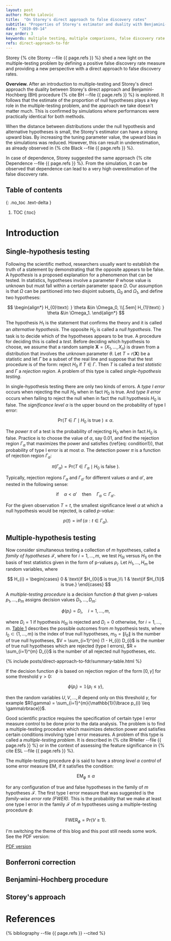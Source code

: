 ```yaml
---
layout: post
author: Marko Lalovic
title:  "On Storey's direct approach to false discovery rates"
subtitle: "Properties of Storey's estimator and duality with Benjamini-Hochberg procedure."
date: "2019-09-14"
nav_order: 3
keywords: multiple testing, multiple comparisons, false discovery rate
refs: direct-approach-to-fdr
---
```

Storey {% cite Storey --file {{ page.refs }} %} shed a new light on the multiple-testing problem by defining a positive false discovery rate measure and providing a new perspective with a direct approach to false discovery rates.

**Overview.** After an introduction to multiple-testing and Storey's direct approach the duality between Storey's direct approach and Benjamini-Hochberg (BH) procedure {% cite BH --file {{ page.refs }} %} is explored. It follows that the estimate of the proportion of null hypotheses plays a key role in the multiple-testing problem, and the approach we take doesn't matter much. This is confirmed by simulations where performances were practically identical for both methods.

When the distance between distributions under the null hypothesis and alternative hypotheses is small, the Storey's estimator can have a strong upward bias. By increasing the tuning parameter value, the upward bias in the simulations was reduced. However, this can result in underestimation, as already observed in {% cite Black --file {{ page.refs }} %}.

In case of dependence, Storey suggested the same approach {% cite Dependence --file {{ page.refs }} %}. From the simulation, it can be observed that dependence can lead to a very high overestimation of the false discovery rate.

## Table of contents
{: .no_toc .text-delta }

1. TOC
{:toc}

# Introduction

## Single-hypothesis testing
Following the scientific method, researchers usually want to establish the truth of a statement by demonstrating that the opposite appears to be false. A *hypothesis* is a proposed explanation for a phenomenon that can be tested. In statistics, hypotheses involve a parameter $\theta$ whose value is unknown but must fall within a certain parameter space $\Omega$. Our assumption is that $\Omega$ can be partitioned into two disjoint subsets, $\Omega_0$ and $\Omega_1$, and define two hypotheses:

$$
\begin{align*}
H_{0}\text{: } \theta &\in \Omega_0, \\[.5em]
H_{1}\text{: } \theta &\in \Omega_1.
\end{align*}
$$

The hypothesis $H_{1}$ is the statement that confirms the theory and it is called an *alternative hypothesis*. The opposite $H_{0}$ is called a *null hypothesis*. The task is to decide which of the hypotheses appears to be true. A procedure for deciding this is called a *test*. Before deciding which hypothesis to choose, we assume that a random sample $\mathbf{X} = (X_{1}, ..., X_{n})$ is drawn from a distribution that involves the unknown parameter $\theta$. Let $T = r(\mathbf{X})$ be a statistic and let $\Gamma$ be a subset of the real line and suppose that the test procedure is of the form: reject $H_{0}$ if $T \in \Gamma$. Then $T$ is called a *test statistic* and $\Gamma$ a *rejection region*. A problem of this type is called *single-hypothesis testing*.

In single-hypothesis testing there are only two kinds of errors. A *type I error* occurs when rejecting the null $H_{0}$ when in fact $H_{0}$ is true. And *type II error* occurs when failing to reject the null when in fact the null hypothesis $H_{0}$ is false. The *significance level* $\alpha$ is the upper bound on the probability of type I error:

$$
\begin{equation} \label{eq: condition1}
	\text{Pr}(T \in \Gamma \mid H_{0} \text{ is true }) \leq \alpha.
\end{equation}
$$

The *power* $\pi$ of a test is the probability of rejecting $H_{0}$ when in fact $H_{0}$ is false. Practice is to choose the value of $\alpha$, say $0.01$, and find the rejection region $\Gamma_{\alpha}$ that maximizes the power and satisfies (\ref{eq: condition1}), that probability of type I error is at most $\alpha$. The detection power $\pi$ is a function of rejection region $\Gamma_{\alpha}$:

$$
	\pi(\Gamma_{\alpha}) = \text{Pr}(T \in \Gamma_{\alpha} \mid H_{0} \text{ is false }).
$$

Typically, rejection regions $\Gamma_{\alpha}$ and $\Gamma_{\alpha'}$ for different values $\alpha$ and $\alpha'$, are nested in the following sense:

$$
\begin{equation} \label{eq: nesting}
	\text{if} \quad \alpha < \alpha' \quad \text{then} \quad \Gamma_{\alpha} \subset \Gamma_{\alpha'}.
\end{equation}
$$

For the given observation $T = t$, the smallest significance level $\alpha$ at which a null hypothesis would be rejected, is called *$p$-value*:

$$
	p(t) = \inf \lbrace \alpha : t \in \Gamma_{\alpha} \rbrace.
$$

## Multiple-hypothesis testing
Now consider simultaneous testing a collection of $m$ hypotheses, called a *family of hypotheses* $\mathcal{F}$, where for $i = 1, \dots, m$, we test $H_{0i}$ versus $H_{1i}$ on the basis of test statistics given in the form of p-values $p_{i}$. Let $H_{1}, ...,H_{m}$ be random variables, where 

$$
	H_{i} = \begin{cases}
		0 & \text{if $H_{0i}$ is true,}\\
		1 & \text{if $H_{1i}$ is true.}
	\end{cases}
$$

A *multiple-testing procedure* is a decision function $\phi$ that given p-values $p_{1}, ..., p_{m}$ assigns decision values $D_{1}, ..., D_{m}$: 

$$
\phi(p_{i}) = D_{i}, \quad i = 1,..., m,
$$

where $D_{i} = 1$ if hypothesis $H_{0i}$ is rejected and $D_{i} = 0$ otherwise, for $i = 1, \dots, m$. <a href="#summary-table">Table 1</a> describes the possible outcomes from $m$ hypothesis tests, where $I_{0} \subset \lbrace 1, \dots, m \rbrace$ is the index of true null hypotheses, $m_{0} = \|I_{0}\|$ is the number of true null hypotheses, $V = \sum_{i=1}^{m} (1 - H_{i}) D_{i}$ is the number of true null hypotheses which are rejected (type I errors), $R = \sum_{i=1}^{m} D_{i}$ is the number of all rejected null hypotheses, etc. 

{% include posts/direct-approach-to-fdr/summary-table.html %}

If the decision function $\phi$ is based on rejection region of the form $[0, \gamma]$ for some threshold $\gamma > 0$:

$$
	\phi(p_{i}) = \mathbb{1}{\lbrace p_{i} \leq \gamma\rbrace},
$$

then the random variables $U, V, ..., R$ depend only on this threshold $\gamma$, for example $R(\gamma) = \sum_{i=1}^{m}{\mathbb{1}{\lbrace p_{i} \leq \gamma\rbrace}}$.

Good scientific practice requires the specification of certain type I error measure control to be done prior to the data analysis. The problem is to find a multiple-testing procedure which maximizes detection power and satisfies certain conditions involving type I error measures. A problem of this type is called a *multiple-testing problem*. It is described in {% cite RHeller --file {{ page.refs }} %} or in the context of assessing the feature significance in {% cite ESL --file {{ page.refs }} %}.

The multiple-testing procedure $\phi$ is said to have a *strong level $\alpha$ control* of some error measure EM, if it satisfies the condition:

$$
\text{EM}_{\phi} \leq \alpha
$$

for any configuration of true and false hypotheses in the family of $m$ hypotheses $\mathcal{F}$. The first type I error measure that was suggested is the *family-wise error rate (FWER)*. This is the probability that we make at least one type I error in the family $\mathcal{F}$ of $m$ hypotheses using a multiple-testing procedure $\phi$:

$$
	\text{FWER}_{\phi} = \text{Pr}(V \geq 1).
$$


<div class="mono-italic">
<p>I'm switching the theme of this blog and this post still needs some work. See the PDF version:</p>

<a href="https://github.com/markolalovic/direct-approach-to-fdr/blob/master/public/main.pdf">PDF version</a>
</div>

## Bonferroni correction

## Benjamini-Hochberg procedure

## Storey's approach

# References

{% bibliography --file {{ page.refs }} --cited %}
